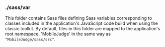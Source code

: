### ./sass/var

This folder contains Sass files defining Sass variables corresponding to classes
included in the application's JavaScript code build when using the classic toolkit.
By default, files in this folder are mapped to the application's root namespace,
'MobileJudge' in the same way as `"MobileJudge/sass/src"`.
